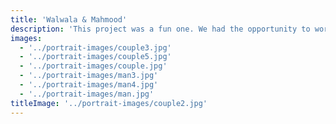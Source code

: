 ```yaml
---
title: 'Walwala & Mahmood'
description: 'This project was a fun one. We had the opportunity to work with a couple of friends who wanted to capture their love for each other in a photo shoot. We had a great time and the photos turned out great.'
images:
  - '../portrait-images/couple3.jpg'
  - '../portrait-images/couple5.jpg'
  - '../portrait-images/couple.jpg'
  - '../portrait-images/man3.jpg'
  - '../portrait-images/man4.jpg'
  - '../portrait-images/man.jpg'
titleImage: '../portrait-images/couple2.jpg'
---
```

